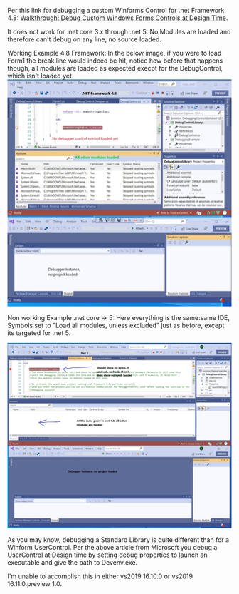 Per this link for debugging a custom Winforms Control for .net Framework 4.8:
[Walkthrough: Debug Custom Windows Forms Controls at Design Time](https://docs.microsoft.com/en-us/dotnet/desktop/winforms/controls/walkthrough-debugging-custom-windows-forms-controls-at-design-time?view=netframeworkdesktop-4.8).

It does not work for .net core 3.x through .net 5. No Modules are loaded and therefore can't debug on any line, no source loaded.

Working Example 4.8 Framework: 
In the below image, if you were to load Form1 the break line would indeed be hit, notice how before that happens though, all modules are loaded as expected execpt for the DebugControl, which isn't loaded yet.
![](/misc/DebuggerControl.Net.4.8.Working.jpg)

Non working Example .net core -> 5:
Here everything is the same:same IDE, Symbols set to "Load all modules, unless excluded" just as before, except its targeted for .net 5.

![](/misc/DebuggerControl.Net.5.Not.Working.jpg)

As you may know, debugging a Standard Library is quite different than for a Winform UserControl. Per the above article from Microsoft you debug a UserControl at Design time by setting debug properties to launch an executable 
and give the path to Devenv.exe.

I'm unable to accomplish this in either vs2019 16.10.0 or vs2019 16.11.0.preview 1.0.

